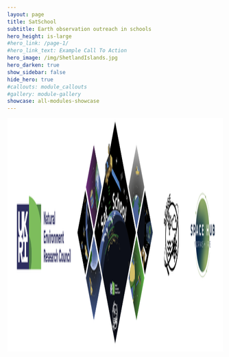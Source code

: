 ```yaml
---
layout: page
title: SatSchool
subtitle: Earth observation outreach in schools
hero_height: is-large
#hero_link: /page-1/
#hero_link_text: Example Call To Action
hero_image: /img/ShetlandIslands.jpg
hero_darken: true
show_sidebar: false
hide_hero: true
#callouts: module_callouts
#gallery: module-gallery
showcase: all-modules-showcase
---
```


<img src="/img/satschool-footer.png" alt="SatSchool footer" style="height: 545.89px; width:2699.46px;"/>
